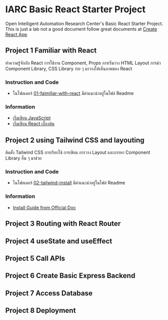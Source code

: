 # IARC Basic React Starter Project

Open Intelligent Automation Research Center's Basic React Starter Project. This is just a lab not a good document follow great documents at [Create React App](https://create-react-app.dev)

## Project 1 Familiar with React

ทำความรู้จักกับ React การใช้งาน Component, Props การเริ่มวาง HTML Layout การนำ Component Library, CSS Library ง่าย ๆ มาวางให้เห็นภาพของ React

### Instruction and Code

- ในโฟลเดอร์ [01-faimiliar-with-react](01-familar-with-react) มีคำแนะนำอยู่ในไฟล์ Readme

### Information

- [เริ่มเขียน JavaScript](https://github.com/IARC-Programing/mystarter-react/wiki/JavaScript-General-Guildline)
- [เริ่มเขียน React เบื้องต้น](https://github.com/IARC-Programing/mystarter-react/wiki/Basic-React-JS-General-Guideline)

## Project 2 using Tailwind CSS and layouting

ติดตั้ง Tailwind CSS การเรียกใช้ การเขียน การวาง Layout และการหา Component Library อื่น ๆ มาช่วย

### Instruction and Code

- ในโฟลเดอร์ [02-tailwind-install](02-tailwind-install) มีคำแนะนำอยู่ในไฟล์ Readme

### Information

- [Install Guide from Official Doc](https://tailwindcss.com/docs/guides/create-react-app)

## Project 3 Routing with React Router

## Project 4 useState and useEffect

## Project 5 Call APIs

## Project 6 Create Basic Express Backend

## Project 7 Access Database

## Project 8 Deployment
